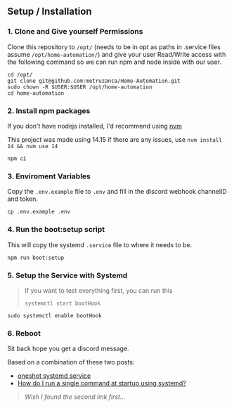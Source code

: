 ## Setup / Installation

### 1. Clone and Give yourself Permissions

Clone this repository to `/opt/` (needs to be in opt as paths in .service files assume `/opt/home-automation/`) and give your user Read/Write access with the following command so we can run npm and node inside with our user.

```
cd /opt/
git clone git@github.com:metruzanca/Home-Automation.git
sudo chown -R $USER:$USER /opt/home-automation
cd home-automation
```

### 2. Install npm packages

If you don't have nodejs installed, I'd recommend using [nvm](https://github.com/nvm-sh/nvm)

This project was made using 14.15 if there are any issues, use `nvm install 14 && nvm use 14`

```
npm ci
```

### 3. Enviroment Variables

Copy the `.env.example` file to `.env` and fill in the discord webhook channelID and token.

```
cp .env.example .env
```

### 4. Run the boot:setup script

This will copy the systemd `.service` file to where it needs to be.

```
npm run boot:setup
```

### 5. Setup the Service with Systemd

> If you want to test everything first, you can run this
>
> ```
> systemctl start bootHook
> ```

```
sudo systemctl enable bootHook
```

### 6. Reboot

Sit back hope you get a discord message.

Based on a combination of these two posts:

- [oneshot systemd service](https://gist.github.com/drmalex07/d006f12914b21198ee43)
- [How do I run a single command at startup using systemd?](https://askubuntu.com/questions/919054/how-do-i-run-a-single-command-at-startup-using-systemd)

> _Wish I found the second link first..._
